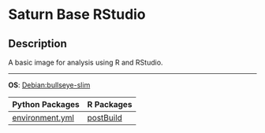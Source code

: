 # Saturn Base RStudio

## Description
A basic image for analysis using R and RStudio. 
<hr>

**OS**: [Debian:bullseye-slim](https://github.com/docker-library/repo-info/blob/master/repos/debian/remote/bullseye-slim.md)

|**Python Packages**|**R Packages**|
|---|---|
|[environment.yml](environment.yml)|[postBuild](postBuild)|